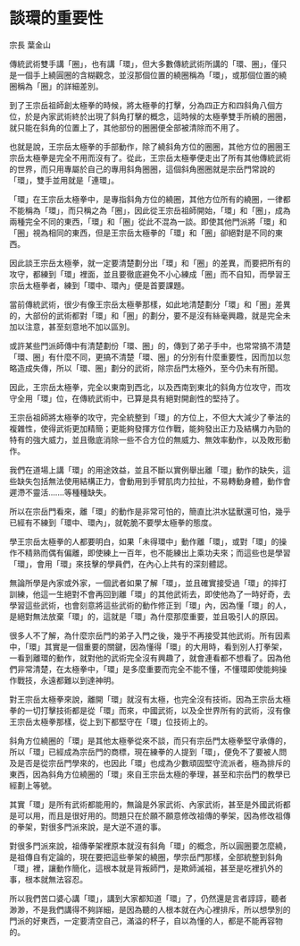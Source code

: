 # 談環的重要性

宗長
葉金山

傳統武術雙手講「圈」，也有講「環」，但大多數傳統武術所講的「環、圈」，僅只是一個手上繞圓圈的含糊觀念，並沒那個位置的繞圈稱為「環」，或那個位置的繞圈稱為「圈」的詳細差別。

到了王宗岳祖師創太極拳的時候，將太極拳的打擊，分為四正方和四斜角八個方位，於是內家武術終於出現了斜角打擊的概念，這時候的太極拳雙手所繞的圈圈，就只能在斜角的位置上了，其他部份的圈圈便全部被清除而不用了。

也就是說，王宗岳太極拳的手部動作，除了繞斜角方位的圈圈，其他方位的圈圈王宗岳太極拳是完全不用而沒有了。從此，王宗岳太極拳便走出了所有其他傳統武術的世界，而只用專屬於自己的專用斜角圈圈，這個斜角圈圈就是宗岳門常說的「環」，雙手並用就是「連環」。

「環」在王宗岳太極拳中，是專指斜角方位的繞圈，其他方位所有的繞圈，一律都不能稱為「環」，而只稱之為「圈」，因此從王宗岳祖師開始，「環」和「圈」，成為兩種完全不同的東西，「環」和「圈」從此不混為一談。即使其他門派將「環」和「圈」視為相同的東西，但是王宗岳太極拳的「環」和「圈」卻絕對是不同的東西。

因此談王宗岳太極拳，就一定要清楚劃分出「環」和「圈」的差異，而要把所有的攻守，都練到「環」裡面，並且要徹底避免不小心練成「圈」而不自知，而學習王宗岳太極拳者，練到「環中、環內」便是首要課題。

當前傳統武術，很少有像王宗岳太極拳那樣，如此地清楚劃分「環」和「圈」差異的，大部份的武術都對「環」和「圈」的劃分，要不是沒有絲毫興趣，就是完全未加以注意，甚至刻意地不加以區別。

或許某些門派師傳中有清楚劃份「環、圈」的，傳到了弟子手中，也常常搞不清楚「環、圈」有什麼不同，更搞不清楚「環、圈」的分別有什麼重要性，因而加以忽略造成失傳，所以「環、圈」劃分的武術，除宗岳門太極外，至今仍未有所聞。

因此，王宗岳太極拳，完全以東南到西北，以及西南到東北的斜角方位攻守，而攻守全用「環」位，在傳統武術中，已算是具有絕對開創性的堅持了。

王宗岳祖師將太極拳的攻守，完全統整到「環」的方位上，不但大大減少了拳法的複雜性，使得武術更加精簡；更能夠發揮方位作戰，能夠發出正力及結構力內勁的特有的強大威力，並且徹底消除一些不合方位的無威力、無效率動作，以及敗形動作。

我們在道場上講「環」的用途效益，並且不斷以實例舉出離「環」動作的缺失，這些缺失包括無法使用結構正力，會動用到手臂肌肉力拉扯，不易轉動身體，動作會遲滯不靈活.......等種種缺失。

所以在宗岳門看來，離「環」的動作是非常可怕的，簡直比洪水猛獸還可怕，幾乎已經有不練到「環中、環內」，就乾脆不要學太極拳的態度。

學王宗岳太極拳的人都要明白，如果「未得環中」動作離「環」，或對「環」的操作不精熟而偶有偏離，即使練上一百年，也不能練出上乘功夫來；而這些也是學習「環」，會用「環」來技擊的學員們，在內心上共有的深刻體認。

無論所學是內家或外家，一個武者如果了解「環」，並且確實接受過「環」的摔打訓練，他這一生絕對不會再回到離「環」的其他武術去，即使他為了一時好奇，去學習這些武術，也會刻意將這些武術的動作修正到「環」內，因為懂「環」的人，是絕對無法放棄「環」的，這就是「環」為什麼那麼重要，並且吸引人的原因。

很多人不了解，為什麼宗岳門的弟子入門之後，幾乎不再接受其他武術。所有因素中，「環」其實是一個重要的關鍵，因為懂得「環」的大用時，看到別人打拳架，一看到離環的動作，就對他的武術完全沒有興趣了，就會連看都不想看了。因為他們非常清楚，在太極拳中，「環」是多麼重要而完全不能不懂，不懂環即使能夠操作戰技，永遠都難以到達神明。

對王宗岳太極拳來說，離開「環」就沒有太極，也完全沒有技術。因為王宗岳太極拳的一切打擊技術都是從「環」而來，中國武術，以及全世界所有的武術，沒有像王宗岳太極拳那樣，從上到下都堅守在「環」位技術上的。

斜角方位繞圈的「環」是其他太極拳從來不談，而只有宗岳門太極拳堅守承傳的，所以「環」已經成為宗岳門的商標，現在練拳的人提到「環」，便免不了要被人問及是否是從宗岳門學來的，也因此「環」也成為少數頑固堅守流派者，極為排斥的東西，因為斜角方位繞圈的「環」來自王宗岳太極的拳理，甚至和宗岳門的教學已經劃上等號。

其實「環」是所有武術都能用的，無論是外家武術、內家武術，甚至是外國武術都是可以用，而且是很好用的。問題只在於願不願意修改祖傳的拳架，因為修改祖傳的拳架，對很多門派來說，是大逆不道的事。

對很多門派來說，祖傳拳架裡原本就沒有斜角「環」的概念，所以圓圈要怎麼繞，是祖傳自有定論的，現在要把這些拳架的繞圈，學宗岳門那樣，全部統整到斜角「環」裡，讓動作簡化，這根本就是背叛師門，是欺師滅祖，甚至是吃裡扒外的事，根本就無法容忍。

所以我們苦口婆心講「環」，講到大家都知道「環」了，仍然還是言者諄諄，聽者渺渺，不是我們講得不夠詳細，是因為聽的人根本就在內心裡排斥，所以想學別的門派的好東西，一定要清空自己，滿溢的杯子，自以為懂的人，都是不能再容物的。